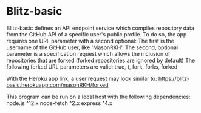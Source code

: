 # Blitz-basic
Blitz-basic defines an API endpoint service which compiles repository data from the GitHub API of a specific user's public profile.
To do so, the app requires one URL parameter with a second optional: 
  The first is the username of the GitHub user, like 'MasonRKH'.
  The second, optional parameter is a specification request which allows the inclusion of repositories that are forked (forked repositories are ignored by default)
    The following forked URL parameters are valid: true, t, fork, forks, forked
  
  With the Heroku app link, a user request may look similar to:
    https://blitz-basic.herokuapp.com/masonRKH/forked

This program can be run on a local host with the following dependencies: 
  node.js ^12.x
  node-fetch ^2.x
  express ^4.x
  
